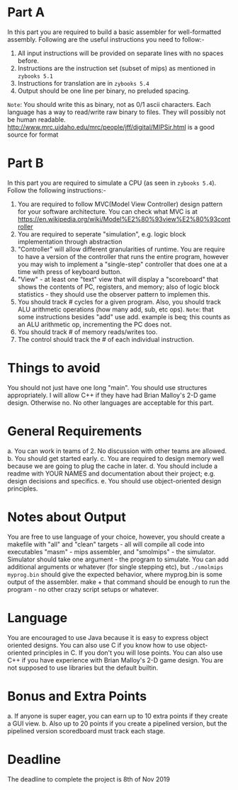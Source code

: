 # Part A

In this part you are required to  build a basic assembler for well-formatted assembly. Following are the useful instructions you need to follow:-

1. All input instructions will be provided on separate lines with no spaces before.
2. Instructions are the instruction set (subset of mips) as mentioned in `zybooks 5.1`
3. Instructions for translation are in `zybooks 5.4`
4. Output should be one line per binary, no preluded spacing. 
  
`Note`:  You should write this as binary, not as 0/1 ascii characters. Each language has a way to read/write raw binary to files. They will possibly not be human readable. http://www.mrc.uidaho.edu/mrc/people/jff/digital/MIPSir.html is a good source for format


# Part B

In this part you are required to simulate a CPU (as seen in `zybooks 5.4`). Follow the following instructions:-

1. You are required to follow MVC(Model View Controller) design pattern for your software architecture. You can check what MVC is at https://en.wikipedia.org/wiki/Model%E2%80%93view%E2%80%93controller
2. You are required to seperate "simulation", e.g. logic block implementation through abstraction
3. "Controller" will allow different granularities of runtime. You are require to have a version of the controller that runs the entire program, however you may wish to implement a "single-step" controller that does one at a time with press of keyboard button.
4. "View" - at least one "text" view that will display a "scoreboard" that shows the contents of PC, registers, and memory; also of logic block statistics - they should use the observer pattern to implemen this.
5. You should track # cycles for a given program. Also, you should track ALU arithmetic operations (how many add, sub, etc ops). `Note`: that some instructions besides "add" use add. example is beq; this counts as an ALU arithmetic op, incrementing the PC does not.
6. You should track # of memory reads/writes too. 
7. The control should track the # of each individual instruction. 


# Things to avoid
You should not just have one long "main".  You should use structures appropriately. I will allow C++ if they have had Brian Malloy's 2-D game design. Otherwise no. No other languages are acceptable for this part.


# General Requirements
a. You can work in teams of 2. No discussion with other teams are allowed. 
b. You should get started early. 
c. You are required to design memory well because we are going to plug the cache in later. 
d. You should include a readme with YOUR NAMES and documentation about their project; e.g. design decisions and specifics. 
e. You should use object-oriented design principles.  

# Notes about Output
You are free to use language of your choice, however, you should create a makefile with "all" and "clean" targets - all will compile all code into executables "masm" - mips assembler, and "smolmips" - the simulator. Simulator should take one argument - the program to simulate. You can add additional arguments or whatever (for single stepping etc), but `./smolmips myprog.bin` should give the expected behavior, where myprog.bin is some output of the assembler. make + that command should be enough to run the program - no other crazy script setups or whatever.

# Language
You are encouraged to use Java because it is easy to express object oriented designs. You can also use C if you know how to use object-oriented principles in C. If you don't you will lose points. You can also use C++ if you have experience with Brian Malloy's 2-D game design. You are not supposed to use libraries but the default builtin.

# Bonus and Extra Points
a. If anyone is super eager, you can earn up to 10 extra points if they create a GUI view. 
b. Also up to 20 points if you create a pipelined version, but the pipelined version scoredboard must track each stage.

# Deadline
The deadline to complete the project is 8th of Nov 2019
